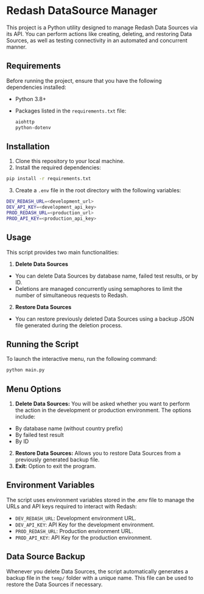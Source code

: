 # Redash DataSource Manager

This project is a Python utility designed to manage Redash Data Sources via its API. You can perform actions like creating, deleting, and restoring Data Sources, as well as testing connectivity in an automated and concurrent manner.

## Requirements

Before running the project, ensure that you have the following dependencies installed:

- Python 3.8+
- Packages listed in the `requirements.txt` file:

  ```bash
  aiohttp
  python-dotenv

## Installation

1. Clone this repository to your local machine.
2. Install the required dependencies:
  ```bash
  pip install -r requirements.txt
  ```
3. Create a `.env` file in the root directory with the following variables:
  ```bash
  DEV_REDASH_URL=<development_url>
  DEV_API_KEY=<development_api_key>
  PROD_REDASH_URL=<production_url>
  PROD_API_KEY=<production_api_key>
  ```

## Usage

This script provides two main functionalities:

1. **Delete Data Sources**
  * You can delete Data Sources by database name, failed test results, or by ID.
  * Deletions are managed concurrently using semaphores to limit the number of simultaneous requests to Redash.
2. **Restore Data Sources**
  * You can restore previously deleted Data Sources using a backup JSON file generated during the deletion process.

## Running the Script

To launch the interactive menu, run the following command:
```bash
python main.py
```

## Menu Options

1. **Delete Data Sources:** You will be asked whether you want to perform the action in the development or production environment. The options include:
* By database name (without country prefix)
* By failed test result
* By ID
2. **Restore Data Sources:** Allows you to restore Data Sources from a previously generated backup file.
3. **Exit:** Option to exit the program.

## Environment Variables

The script uses environment variables stored in the .env file to manage the URLs and API keys required to interact with Redash:

* `DEV_REDASH_URL`: Development environment URL.
* `DEV_API_KEY`: API Key for the development environment.
* `PROD_REDASH_URL`: Production environment URL.
* `PROD_API_KEY`: API Key for the production environment.

## Data Source Backup

Whenever you delete Data Sources, the script automatically generates a backup file in the `temp/` folder with a unique name. This file can be used to restore the Data Sources if necessary.
